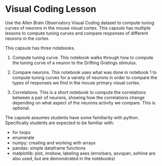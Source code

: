 # Visual Coding Lesson

Use the Allen Brain Observatory Visual Coding dataset to compute tuning curves of neurons in the mouse visual cortex. This capsule has multiple lessons to compute tuning curves and compare responses of different neurons in the cortex.

This capsule has three notebooks. 

1. Compute tuning curve. This notebook walks through how to compute the tuning curve of a neuron to the Drifting Gratings stimulus.

2. Compare neurons. This notebook uses what was done in notebook 1 to compute tuning curves for a variety of neurons in order to compare the types of responses we find in the mouse primary visual cortex.

3. Correlations. This is a short notebook to compute the correlations between a pair of neurons, showing how the correlations change depending on what aspect of the neurons activity we compare. This is optional.

The capsule assumes students have some familiarity with python. Specifically students are expected to be familiar with:
- for loops
- enumerate
- numpy: creating and working with arrays
- pandas: simple dataframe functions
- matplotlib: plot, imshow, labeling axes (errorbars, axvspan, axhline are also used, but are demonstrated in the notebooks)

